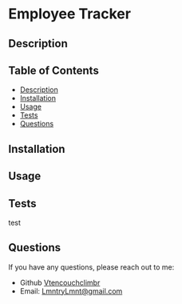 # Employee Tracker

## Description



## Table of Contents
- [Description](#description)
- [Installation](#installation)
- [Usage](#installation)
- [Tests](#installation)
- [Questions](#questions)



## Installation


## Usage


## Tests
test

## Questions
If you have any questions, please reach out to me:
- Github [Vtencouchclimbr](https://github.com/Vtencouchclimbr)
- Email: LmntryLmnt@gmail.com
  